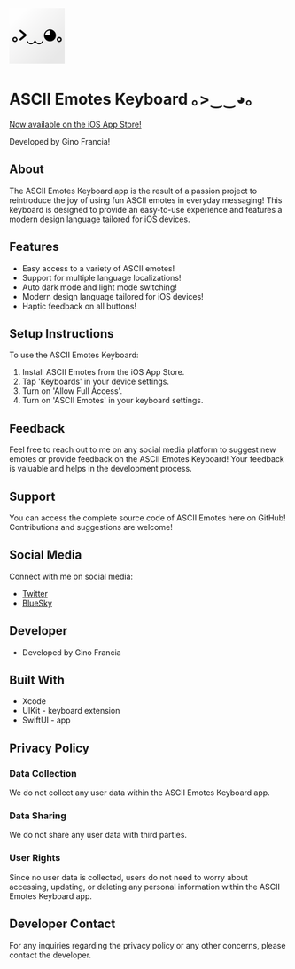 <div>
  <img src="https://raw.githubusercontent.com/ActualFrancia/Ascii-Emotes-Keyboard/cd07b92048af242a5dc7676f4184d36b34b8d37b/Ascii%20Emotes%20Keyboard/Assets.xcassets/InternalAppIcon.imageset/AppIcon~ios-marketing.png" alt="Ascii Emotes App Icon" width="100" height="100">
  <h1>ASCII Emotes Keyboard ｡>‿‿◕｡</h1>
</div>
<a href="https://apps.apple.com/us/app/ascii-emotes/id6479488898">Now available on the iOS App Store!</a>
<p>Developed by Gino Francia!</p>

## About

The ASCII Emotes Keyboard app is the result of a passion project to reintroduce the joy of using fun ASCII emotes in everyday messaging! This keyboard is designed to provide an easy-to-use experience and features a modern design language tailored for iOS devices.

## Features

- Easy access to a variety of ASCII emotes!
- Support for multiple language localizations!
- Auto dark mode and light mode switching!
- Modern design language tailored for iOS devices!
- Haptic feedback on all buttons!

## Setup Instructions

To use the ASCII Emotes Keyboard:

1. Install ASCII Emotes from the iOS App Store.
2. Tap 'Keyboards' in your device settings.
3. Turn on 'Allow Full Access'.
4. Turn on 'ASCII Emotes' in your keyboard settings.

## Feedback

Feel free to reach out to me on any social media platform to suggest new emotes or provide feedback on the ASCII Emotes Keyboard! Your feedback is valuable and helps in the development process.

## Support

You can access the complete source code of ASCII Emotes here on GitHub! Contributions and suggestions are welcome!

## Social Media

Connect with me on social media:
- [Twitter](https://twitter.com/actualfrancia)
- [BlueSky](https://bsky.app/profile/francia.bsky.social)

## Developer

- Developed by Gino Francia

## Built With

- Xcode
- UIKit - keyboard extension
- SwiftUI - app

## Privacy Policy

### Data Collection

We do not collect any user data within the ASCII Emotes Keyboard app.

### Data Sharing

We do not share any user data with third parties.

### User Rights

Since no user data is collected, users do not need to worry about accessing, updating, or deleting any personal information within the ASCII Emotes Keyboard app.

## Developer Contact

For any inquiries regarding the privacy policy or any other concerns, please contact the developer.
